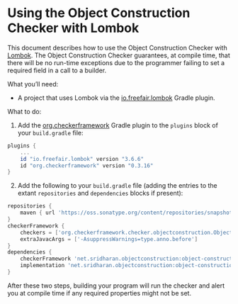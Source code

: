 # Using the Object Construction Checker with Lombok

This document describes how to use the Object Construction Checker with
[Lombok](https://projectlombok.org).
The Object Construction Checker guarantees, at compile time, that there
will be no run-time exceptions due to the programmer failing to set a
required field in a call to a builder.

What you’ll need:
* A project that uses Lombok via the [io.freefair.lombok](https://plugins.gradle.org/plugin/io.freefair.lombok) Gradle plugin.

What to do:

1. Add the [org.checkerframework](https://plugins.gradle.org/plugin/org.checkerframework) Gradle plugin to the `plugins` block of your `build.gradle` file:

```groovy
plugins {
    ...
    id "io.freefair.lombok" version "3.6.6"
    id "org.checkerframework" version "0.3.16"
}
```

2. Add the following to your `build.gradle` file (adding the entries to the extant `repositories` and `dependencies` blocks if present):

```groovy
repositories {
    maven { url 'https://oss.sonatype.org/content/repositories/snapshots' }
}
checkerFramework {
    checkers = ['org.checkerframework.checker.objectconstruction.ObjectConstructionChecker']
    extraJavacArgs = ['-AsuppressWarnings=type.anno.before']
}
dependencies {
    checkerFramework 'net.sridharan.objectconstruction:object-construction-checker:0.1.1-SNAPSHOT'
    implementation 'net.sridharan.objectconstruction:object-construction-qual:0.1.1-SNAPSHOT'
}
```


After these two steps, building your program will run the checker and alert you at compile time if any required properties might not be set.
